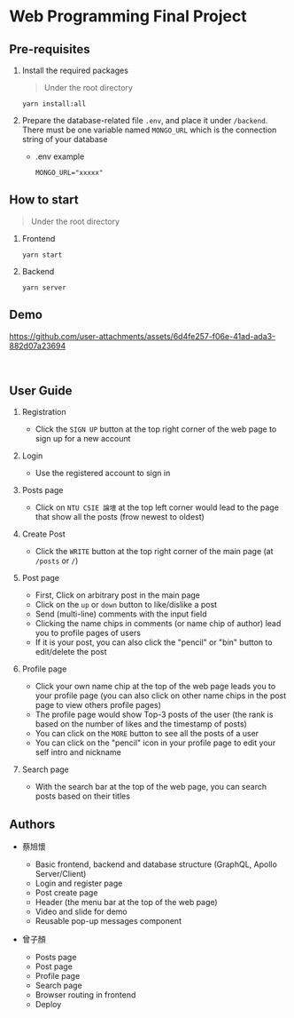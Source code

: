 # Web Programming Final Project

## Pre-requisites
1. Install the required packages
    > Under the root directory

    ```
    yarn install:all
    ```
2. Prepare the database-related file `.env`, and place it under `/backend`. There must be one variable named `MONGO_URL` which is the connection string of your database
    - .env example
    
        ```
        MONGO_URL="xxxxx"    
        ```

## How to start
> Under the root directory
1. Frontend
    ```
    yarn start
    ```
2. Backend

    ```
    yarn server
    ```

## Demo
https://github.com/user-attachments/assets/6d4fe257-f06e-41ad-ada3-882d07a23694

<br>

## User Guide
1. Registration
    - Click the `SIGN UP` button at the top right corner of the web page to sign up for a new account

2. Login
    - Use the registered account to sign in

3. Posts page
    - Click on `NTU CSIE 論壇` at the top left corner would lead to the page that show all the posts (frow newest to oldest)

4. Create Post
    - Click the `WRITE` button at the top right corner of the main page (at `/posts` or `/`)

5. Post page
    - First, Click on arbitrary post in the main page
    - Click on the `up` or `down` button to like/dislike a post
    - Send (multi-line) comments with the input field
    - Clicking the name chips in comments (or name chip of author) lead you to profile pages of users
    - If it is your post, you can also click the "pencil" or "bin" button to edit/delete the post

6. Profile page
    - Click your own name chip at the top of the web page leads you to your profile page (you can also click on other name chips in the post page to view others profile pages)
    - The profile page would show Top-3 posts of the user (the rank is based on the number of likes and the timestamp of posts)
    - You can click on the `MORE` button to see all the posts of a user
    - You can click on the "pencil" icon in your profile page to edit your self intro and nickname

7. Search page
    - With the search bar at the top of the web page, you can search posts based on their titles

## Authors
- 蔡旭懷
    - Basic frontend, backend and database structure (GraphQL, Apollo Server/Client)
    - Login and register page
    - Post create page
    - Header (the menu bar at the top of the web page)
    - Video and slide for demo
    - Reusable pop-up messages component

- 曾子顏
    - Posts page
    - Post page
    - Profile page
    - Search page
    - Browser routing in frontend
    - Deploy

